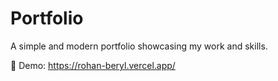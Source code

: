 # Portfolio

A simple and modern portfolio showcasing my work and skills.

🔗 Demo: https://rohan-beryl.vercel.app/
